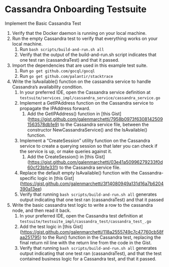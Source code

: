 Cassandra Onboarding Testsuite
=====================

Implement the Basic Cassandra Test

1. Verify that the Docker daemon is running on your local machine.
2. Run the empty Cassandra test to verify that everything works on your local machine.
    1. Run `bash scripts/build-and-run.sh all`
    2. Verify that the output of the build-and-run.sh script indicates that one test ran (cassandraTest) and that it passed.
3. Import the dependencies that are used in this example test suite.
    1. Run `go get github.com/gocql/gocql`
    2. Run `go get github.com/palantir/stacktrace`
4. Write the IsAvailable() function on the cassandra service to handle Cassandra’s availability condition.
    1. In your preferred IDE, open the Cassandra service definition at `testsuite/services_impl/cassandra_service/cassandra_service.go`
    2. Implement a GetIPAddress function on the Cassandra service to propagate the IPAddress forward.
        1. Add the GetIPAddress() function in [this Gist] (https://gist.github.com/galenmarchetti/7958b0973f63081425091563578db1e9) to the Cassandra service file, between the constructor NewCassandraService() and the IsAvailable() function.
    3. Implement a “CreateSession” utility function on the Cassandra service to create a querying session so that later you can check if the service is up, or make queries against it.
        1. Add the CreateSession() in [this Gist] (https://gist.github.com/galenmarchetti/03e41a50996279233f0d60cf23bfe331) to the Cassandra service file.
    4. Replace the default empty IsAvailable() function with the Cassandra-specific logic in [this Gist] (https://gist.github.com/galenmarchetti/3f14080949a131d16a7b6204390a13ee)
    5. Verify that running `bash scripts/build-and-run.sh all` generates output indicating that one test ran (cassandraTest) and that it passed
5. Write the basic cassandra test logic to write a row to the cassandra node, and then read it back.
    1. In your preferred IDE, open the Cassandra test definition at `testsuite/testsuite_impl/cassandra_test/cassandra_test_.go`
    2. Add the test logic in [this Gist] (https://gist.github.com/galenmarchetti/118a2555749c7c47760cb58faa251795) to the Run() function in the Cassandra test, replacing the final return nil line with the return line from the code in the Gist.
    3. Verify that running `bash scripts/build-and-run.sh all` generates output indicating that one test ran (cassandraTest), and that the test contained business logic for a Cassandra test, and that it passed.

